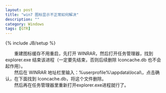 ```yaml
---
layout: post
title: "win7 图标显示不正常如何解决"
description: ""
category: Windows
tags: [GTR]
---
```

{% include JB/setup %}

　　重建图标缓存不用重启，先打开 WINRAR，然后打开任务管理器，找到 explorer.exe 结束该进程（一定要先结束，否则后续删除  Iconcache.db 也不会起作用）。  
　　然后在 WINRAR 地址栏里输入：%userprofile%\appdata\local\，点击确认，在下面找到 Iconcache.db，将这个文件删除。  
　　然后再在任务管理器里重新打开explorer.exe进程就行了。

